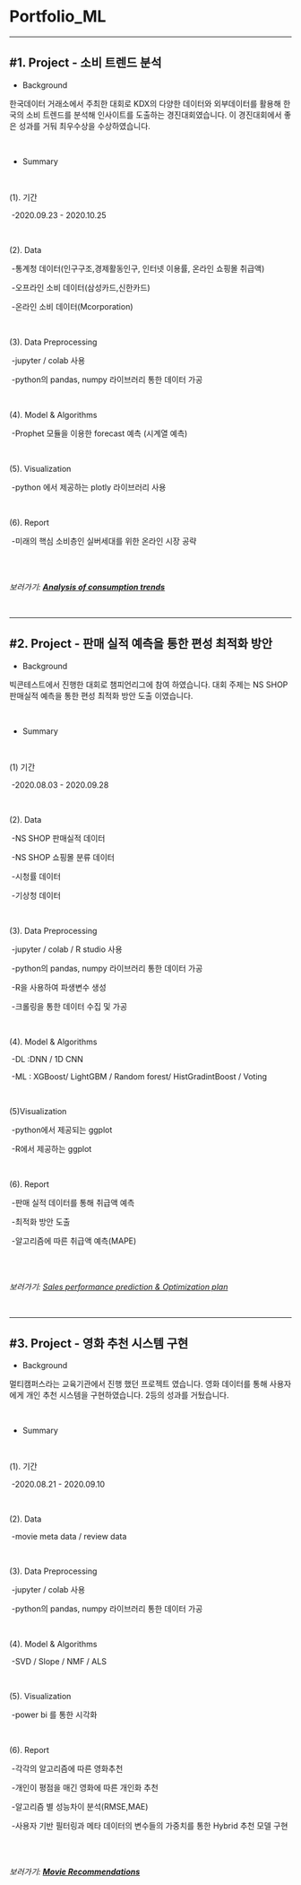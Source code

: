 # Portfolio_ML

------

## #1. Project - 소비 트렌드 분석

- Background

한국데이터 거래소에서 주최한 대회로 KDX의 다양한 데이터와 외부데이터를 활용해 한국의 소비 트렌드를 분석해 인사이트를 도출하는 경진대회였습니다. 이 경진대회에서 좋은 성과를 거둬 최우수상을 수상하였습니다.

<br>



- Summary

<br>


  (1). 기간

​	-2020.09.23 - 2020.10.25

<br>



  (2). Data

​	-통계청 데이터(인구구조,경제활동인구, 인터넷 이용률, 온라인 쇼핑몰 취급액)

​	-오프라인 소비 데이터(삼성카드,신한카드)

​	-온라인 소비 데이터(Mcorporation)

<br>



  (3). Data Preprocessing

​	-jupyter / colab 사용

​	-python의 pandas, numpy 라이브러리 통한 데이터 가공

<br>



  (4). Model & Algorithms

​	-Prophet 모듈을 이용한 forecast 예측 (시계열 예측)

<br>



  (5). Visualization

​	-python 에서 제공하는 plotly 라이브러리 사용

<br>



  (6). Report

​	-미래의 핵심 소비층인 실버세대를 위한 온라인 시장 공략

<br>

<br>

*보러가기: [**Analysis of consumption trends**](https://github.com/hwanginbeom/Portfolio_ML/tree/master/Analysis%20of%20consumption%20trends)*    

<br>


------

## #2. Project - 판매 실적 예측을 통한 편성 최적화 방안

- Background

빅콘테스트에서 진행한 대회로 챔피언리그에 참여 하였습니다. 대회 주제는 NS SHOP 판매실적 예측을 통한 편성 최적화 방안 도출 이였습니다.

<br>



- Summary

<br>


  (1) 기간

​	-2020.08.03 - 2020.09.28



<br>

  (2). Data

​	-NS SHOP 판매실적 데이터

​	-NS SHOP 쇼핑몰 분류 데이터

​	-시청률 데이터

​	-기상청 데이터



<br>

  ​(3). Data Preprocessing

​	-jupyter / colab / R studio 사용

​	-python의 pandas, numpy 라이브러리 통한 데이터 가공

​	-R을 사용하여 파생변수 생성

​	-크롤링을 통한 데이터 수집 및 가공



<br>

  (4). Model & Algorithms

​	-DL :DNN / 1D CNN

​	-ML : XGBoost/ LightGBM / Random forest/ HistGradintBoost / Voting



<br>

  (5)Visualization

​	-python에서 제공되는 ggplot

​	-R에서 제공하는 ggplot

<br>



  (6). Report

​	-판매 실적 데이터를 통해 취급액 예측

​	-최적화 방안 도출

​	-알고리즘에 따른 취급액 예측(MAPE)

<br>

<br>

*보러가기: [Sales performance prediction & Optimization plan](https://github.com/hwanginbeom/Portfolio_ML/tree/master/Sales%20performance%20prediction%20%26%20Optimization%20plan)*   

<br> 

------

## #3. Project - 영화 추천 시스템 구현

- Background

멀티캠퍼스라는 교육기관에서 진행 했던 프로젝트 였습니다. 영화 데이터를 통해 사용자에게 개인 추천 시스템을 구현하였습니다. 2등의 성과를 거뒀습니다.



<br>

- Summary

<br>


  (1). 기간

​	-2020.08.21 - 2020.09.10

<br>



  (2). Data

​	-movie meta data / review data



<br>

  (3). Data Preprocessing

​	-jupyter / colab 사용

​	-python의 pandas, numpy 라이브러리 통한 데이터 가공

<br>



  (4). Model & Algorithms

​	-SVD / Slope / NMF / ALS

<br>



  (5). Visualization

​	-power bi 를 통한 시각화

<br>



  (6). Report

​	-각각의 알고리즘에 따른 영화추천

​	-개인이 평점을 매긴 영화에 따른 개인화 추천

​	-알고리즘 별 성능차이 분석(RMSE,MAE)

​	-사용자 기반 필터링과 메타 데이터의 변수들의 가중치를 통한 Hybrid 추천 모델 구현

<br>

<br>



*보러가기: [****Movie Recommendations****](https://github.com/hwanginbeom/Portfolio_ML/tree/master/movie%20recommendations)*    

<br>
